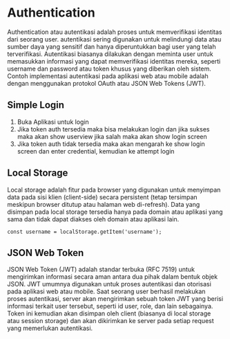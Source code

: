 <h1>Authentication</h1>
Authentication atau autentikasi adalah proses untuk memverifikasi identitas dari seorang user. autentikasi sering digunakan untuk melindungi data atau sumber daya yang sensitif dan hanya diperuntukkan bagi user yang telah terverifikasi. Autentikasi biasanya dilakukan dengan meminta user untuk memasukkan informasi yang dapat memverifikasi identitas mereka, seperti username dan password atau token khusus yang diberikan oleh sistem. Contoh implementasi autentikasi pada aplikasi web atau mobile adalah dengan menggunakan protokol OAuth atau JSON Web Tokens (JWT).
<h2>Simple Login</h2>

1. Buka Aplikasi untuk login
2. Jika token auth tersedia maka bisa melakukan login dan jika sukses maka akan show userview jika salah maka akan show login screen
3. Jika token auth tidak tersedia maka akan mengarah ke show login screen dan enter credential, kemudian ke attempt login
<h2>Local Storage</h2>
Local storage adalah fitur pada browser yang digunakan untuk menyimpan data pada sisi klien (client-side) secara persistent (tetap tersimpan meskipun browser ditutup atau halaman web di-refresh). Data yang disimpan pada local storage tersedia hanya pada domain atau aplikasi yang sama dan tidak dapat diakses oleh domain atau aplikasi lain.

```
const username = localStorage.getItem('username');
```
<h2>JSON Web Token</h2>
JSON Web Token (JWT) adalah standar terbuka (RFC 7519) untuk mengirimkan informasi secara aman antara dua pihak dalam bentuk objek JSON. JWT umumnya digunakan untuk proses autentikasi dan otorisasi pada aplikasi web atau mobile. Saat seorang user berhasil melakukan proses autentikasi, server akan mengirimkan sebuah token JWT yang berisi informasi terkait user tersebut, seperti id user, role, dan lain sebagainya. Token ini kemudian akan disimpan oleh client (biasanya di local storage atau session storage) dan akan dikirimkan ke server pada setiap request yang memerlukan autentikasi.
